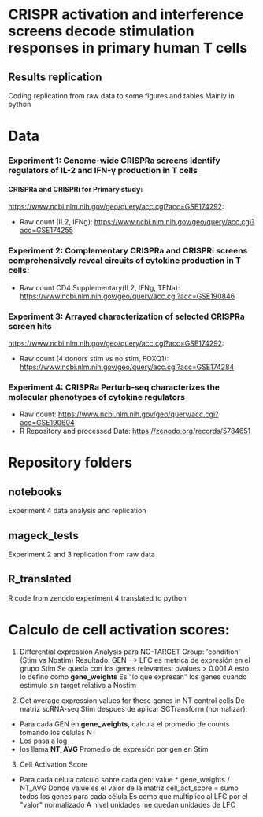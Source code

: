# CRISPR activation and interference screens decode stimulation responses in primary human T cells
## Results replication
Coding replication from raw data to some figures and tables
Mainly in python

# Data
### Experiment 1: Genome-wide CRISPRa screens identify regulators of IL-2 and IFN-γ production in T cells
#### CRISPRa and CRISPRi for Primary study:
https://www.ncbi.nlm.nih.gov/geo/query/acc.cgi?acc=GSE174292:
- Raw count (IL2, IFNg): https://www.ncbi.nlm.nih.gov/geo/query/acc.cgi?acc=GSE174255

### Experiment 2: Complementary CRISPRa and CRISPRi screens comprehensively reveal circuits of cytokine production in T cells:
- Raw count CD4 Supplementary(IL2, IFNg, TFNa): https://www.ncbi.nlm.nih.gov/geo/query/acc.cgi?acc=GSE190846

### Experiment 3: Arrayed characterization of selected CRISPRa screen hits
https://www.ncbi.nlm.nih.gov/geo/query/acc.cgi?acc=GSE174292:
- Raw count (4 donors stim vs no stim, FOXQ1): https://www.ncbi.nlm.nih.gov/geo/query/acc.cgi?acc=GSE174284


### Experiment 4: CRISPRa Perturb-seq characterizes the molecular phenotypes of cytokine regulators
- Raw count: https://www.ncbi.nlm.nih.gov/geo/query/acc.cgi?acc=GSE190604
- R Repository and processed Data: https://zenodo.org/records/5784651

# Repository folders
## notebooks
Experiment 4 data analysis and replication

## mageck_tests
Experiment 2 and 3 replication from raw data

## R_translated
R code from zenodo experiment 4 translated to python

# Calculo de cell activation scores:

1. Differential expression Analysis para NO-TARGET
Group: 'condition' (Stim vs Nostim)
Resultado:
GEN --> LFC es metrica de expresión en el grupo Stim
Se queda con los genes relevantes: pvalues > 0.001
A esto lo defino como **gene_weights**
Es "lo que expresan" los genes cuando estimulo sin target relativo a Nostim

2. Get average expression values for these genes in NT control cells
De matriz scRNA-seq Stim despues de aplicar SCTransform (normalizar):
- Para cada GEN en **gene_weights**, calcula el promedio de counts tomando los celulas NT
- Los pasa a log
- los llama **NT_AVG**
Promedio de expresión por gen en Stim

3. Cell Activation Score
- Para cada célula calculo sobre cada gen:
value * gene_weights / NT_AVG
Donde value es el valor de la matriz
cell_act_score = sumo todos los genes para cada célula
Es como que multiplico al LFC por el "valor" normalizado
A nivel unidades me quedan unidades de LFC





